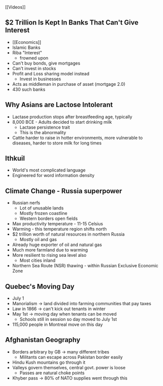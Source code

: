 [[Videos]]
## $2 Trillion Is Kept In Banks That Can't Give Interest
- [[Economics]]
- Islamic Banks
-  Riba "Interest"
	- frowned upon
- Can't buy bonds, give mortgages
- Can't invest in stocks
- Profit and Loss sharing model instead
	- Invest in businesses
- Acts as middleman in purchase of asset (mortgage 2.0)
- 430 such banks

## Why Asians are Lactose Intolerant
- Lactase production stops after breastfeeding age, typically
- 8,000 BCE - Adults decided to start drinking milk
	- Lactase persistence trait
	- This is the abnormality
- Cattle harder to raise in hotter environments, more vulnerable to diseases, harder to store milk for long times

## Ithkuil
- World's most complicated language
- Engineered for word information density

## Climate Change - Russia superpower
- Russian nerfs
	- Lot of unusable lands
	- Mostly frozen coastline
	- Western borders open fields
- Max productivity temperature - 11-15 Celsius
- Warming - this temperature region shifts north
- $2 trillion worth of natural resources in northern Russia
	- Mostly oil and gas
- Already huge exporter of oil and natural gas
- Much more farmland due to warming
- More resilient to rising sea level also
	- Most cities inland
- Northern Sea Route (NSR) thawing - within Russian Exclusive Economic Zone

## Quebec's Moving Day
- July 1
- Manorialism -> land divided into farming communities that pay taxes
- Law in 1866 -> can't kick out tenants in winter
- May 1st -> moving day when tenants can be moved
	- Schools still in session so day moved to July 1st
- 115,000 people in Montreal move on this day

## Afghanistan Geography
- Borders arbitrary by GB -> many different tribes
	- Militants can escape across Pakistan border easily
- Hindu Kush mountains go through it 
- Valleys govern themselves, central govt. power is loose
	- Passes are natural choke points
- Khyber pass -> 80% of NATO supplies went through this